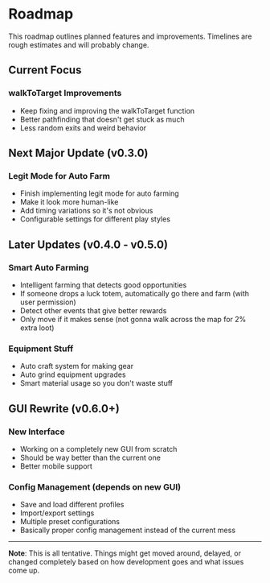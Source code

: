 # Roadmap

This roadmap outlines planned features and improvements. Timelines are rough estimates and will probably change.

## Current Focus
### walkToTarget Improvements
- Keep fixing and improving the walkToTarget function
- Better pathfinding that doesn't get stuck as much
- Less random exits and weird behavior

## Next Major Update (v0.3.0)
### Legit Mode for Auto Farm
- Finish implementing legit mode for auto farming
- Make it look more human-like
- Add timing variations so it's not obvious
- Configurable settings for different play styles

## Later Updates (v0.4.0 - v0.5.0)
### Smart Auto Farming
- Intelligent farming that detects good opportunities
- If someone drops a luck totem, automatically go there and farm (with user permission)
- Detect other events that give better rewards
- Only move if it makes sense (not gonna walk across the map for 2% extra loot)

### Equipment Stuff
- Auto craft system for making gear
- Auto grind equipment upgrades
- Smart material usage so you don't waste stuff

## GUI Rewrite (v0.6.0+)
### New Interface
- Working on a completely new GUI from scratch
- Should be way better than the current one
- Better mobile support

### Config Management (depends on new GUI)
- Save and load different profiles
- Import/export settings
- Multiple preset configurations
- Basically proper config management instead of the current mess

---

**Note**: This is all tentative. Things might get moved around, delayed, or changed completely based on how development goes and what issues come up.